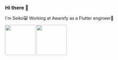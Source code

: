 ### Hi there 👋

I'm Seiko😸
Working at Awarefy as a Flutter engineer📱

<a href="https://github.com/IshibaSeiko/github-readme-stats">
  <img align="left" src="https://github-readme-stats.vercel.app/api?username=IshibaSeiko&theme=omni&show_icons=true" height=100/>
</a>
<a href="https://github.com/IshibaSeiko/github-readme-stats">
  <img align="left" src="https://github-readme-stats.vercel.app/api/top-langs/?username=IshibaSeiko&layout=compact"  height=100/>
</a>



<!--
**IshibaSeiko/IshibaSeiko** is a ✨ _special_ ✨ repository because its `README.md` (this file) appears on your GitHub profile.

Here are some ideas to get you started:

- 🔭 I’m currently working on ...
- 🌱 I’m currently learning ...
- 👯 I’m looking to collaborate on ...
- 🤔 I’m looking for help with ...
- 💬 Ask me about ...
- 📫 How to reach me: ...
- 😄 Pronouns: ...
- ⚡ Fun fact: ...
-->
